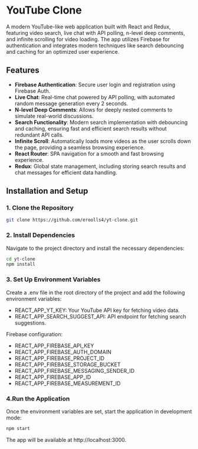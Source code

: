# YouTube Clone

A modern YouTube-like web application built with React and Redux, featuring video search, live chat with API polling, n-level deep comments, and infinite scrolling for video loading. The app utilizes Firebase for authentication and integrates modern techniques like search debouncing and caching for an optimized user experience.

## Features

- **Firebase Authentication**: Secure user login and registration using Firebase Auth.
- **Live Chat**: Real-time chat powered by API polling, with automated random message generation every 2 seconds.
- **N-level Deep Comments**: Allows for deeply nested comments to simulate real-world discussions.
- **Search Functionality**: Modern search implementation with debouncing and caching, ensuring fast and efficient search results without redundant API calls.
- **Infinite Scroll**: Automatically loads more videos as the user scrolls down the page, providing a seamless browsing experience.
- **React Router**: SPA navigation for a smooth and fast browsing experience.
- **Redux**: Global state management, including storing search results and chat messages for efficient data handling.

## Installation and Setup

### 1. Clone the Repository

```bash
git clone https://github.com/eroolls4/yt-clone.git
```
### 2. Install Dependencies
Navigate to the project directory and install the necessary dependencies:

```bash
cd yt-clone
npm install
```
### 3. Set Up Environment Variables
Create a .env file in the root directory of the project and add the following environment variables:

* REACT_APP_YT_KEY: Your YouTube API key for fetching video data.
* REACT_APP_SEARCH_SUGGEST_API: API endpoint for fetching search suggestions.

 Firebase configuration:
* REACT_APP_FIREBASE_API_KEY
* REACT_APP_FIREBASE_AUTH_DOMAIN
* REACT_APP_FIREBASE_PROJECT_ID
* REACT_APP_FIREBASE_STORAGE_BUCKET
* REACT_APP_FIREBASE_MESSAGING_SENDER_ID
* REACT_APP_FIREBASE_APP_ID
* REACT_APP_FIREBASE_MEASUREMENT_ID

### 4.Run the Application
Once the environment variables are set, start the application in development mode:
```bash
npm start
```
The app will be available at http://localhost:3000.
